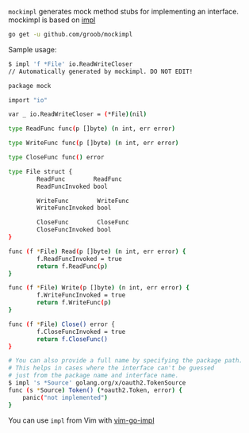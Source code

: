 `mockimpl` generates mock method stubs for implementing an interface.
mockimpl is based on [impl](github.com/josharian/impl)


```bash
go get -u github.com/groob/mockimpl
```

Sample usage:

```bash
$ impl 'f *File' io.ReadWriteCloser
// Automatically generated by mockimpl. DO NOT EDIT!

package mock

import "io"

var _ io.ReadWriteCloser = (*File)(nil)

type ReadFunc func(p []byte) (n int, err error)

type WriteFunc func(p []byte) (n int, err error)

type CloseFunc func() error

type File struct {
       	ReadFunc        ReadFunc
       	ReadFuncInvoked bool

       	WriteFunc        WriteFunc
       	WriteFuncInvoked bool

       	CloseFunc        CloseFunc
       	CloseFuncInvoked bool
}

func (f *File) Read(p []byte) (n int, err error) {
       	f.ReadFuncInvoked = true
       	return f.ReadFunc(p)
}

func (f *File) Write(p []byte) (n int, err error) {
       	f.WriteFuncInvoked = true
       	return f.WriteFunc(p)
}

func (f *File) Close() error {
       	f.CloseFuncInvoked = true
       	return f.CloseFunc()
}

# You can also provide a full name by specifying the package path.
# This helps in cases where the interface can't be guessed
# just from the package name and interface name.
$ impl 's *Source' golang.org/x/oauth2.TokenSource
func (s *Source) Token() (*oauth2.Token, error) {
    panic("not implemented")
}
```

You can use `impl` from Vim with [vim-go-impl](https://github.com/rhysd/vim-go-impl)
